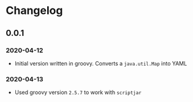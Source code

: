 # Changelog
## 0.0.1
### 2020-04-12
- Initial version written in groovy. Converts a `java.util.Map` into YAML

### 2020-04-13
- Used groovy version `2.5.7` to work with `scriptjar`